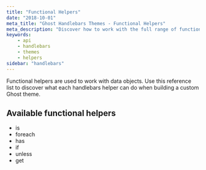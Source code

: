 ```yaml
---
title: "Functional Helpers"
date: "2018-10-01"
meta_title: "Ghost Handlebars Themes - Functional Helpers"
meta_description: "Discover how to work with the full range of functional helpers in a custom Ghost theme. Learn more about Handlebars themes!"
keywords:
    - api
    - handlebars
    - themes
    - helpers
sidebar: "handlebars"
---
```


Functional helpers are used to work with data objects. Use this reference list to discover what each handlebars helper can do when building a custom Ghost theme. 

## Available functional helpers

* is
* foreach
* has
* if
* unless
* get

